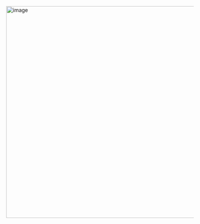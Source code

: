 <img width="1655" height="569" alt="image" src="https://github.com/user-attachments/assets/8805fc17-b278-4669-9288-a81da93bf0f5" />

